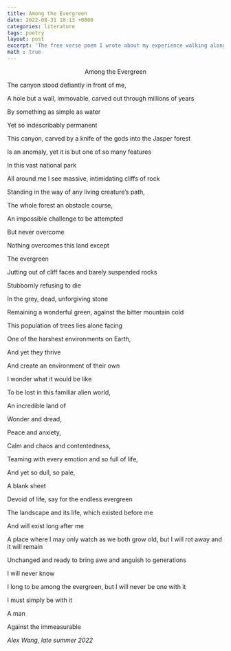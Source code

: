 ```yaml
---
title: Among the Evergreen
date: 2022-08-31 18:13 +0800
categories: literature
tags: poetry
layout: post
excerpt: 'The free verse poem I wrote about my experience walking along the Maligne Canyon in Jasper.'
math : true
---
```


<center> Among the Evergreen </center>

The canyon stood defiantly in front of me,

A hole but a wall, immovable, carved out through millions of years

By something as simple as water

Yet so indescribably permanent

This canyon, carved by a knife of the gods into the Jasper forest

Is an anomaly, yet it is but one of so many features

In this vast national park

All around me I see massive, intimidating cliffs of rock

Standing in the way of any living creature’s path,

The whole forest an obstacle course,

An impossible challenge to be attempted

But never overcome

Nothing overcomes this land except

The evergreen

Jutting out of cliff faces and barely suspended rocks

Stubbornly refusing to die

In the grey, dead, unforgiving stone

Remaining a wonderful green, against the bitter mountain cold

This population of trees lies alone facing

One of the harshest environments on Earth,

And yet they thrive

And create an environment of their own

I wonder what it would be like

To be lost in this familiar alien world,

An incredible land of

Wonder and dread,

Peace and anxiety,

Calm and chaos and contentedness,

Teaming with every emotion and so full of life,

And yet so dull, so pale,

A blank sheet

Devoid of life, say for the endless evergreen

The landscape and its life, which existed before me

And will exist long after me

A place where I may only watch as we both grow old, but I will rot away and it will remain

Unchanged and ready to bring awe and anguish to generations

I will never know

I long to be among the evergreen, but I will never be one with it

I must simply be with it

A man

Against the immeasurable

<cite> Alex Wang, late summer 2022 </cite>
